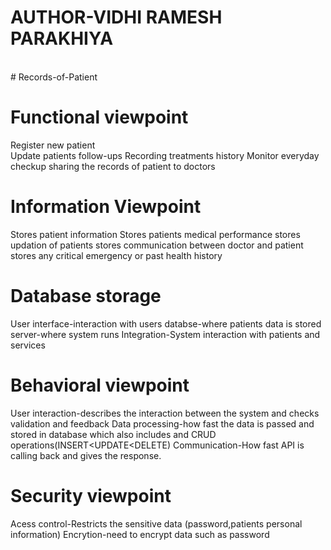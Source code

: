 
# AUTHOR-VIDHI RAMESH PARAKHIYA
<br>
# Records-of-Patient
<br>


# Functional viewpoint
Register new patient<br>
Update patients follow-ups 
Recording treatments history
Monitor everyday checkup
sharing the records of patient to doctors

# Information Viewpoint
Stores patient information
Stores patients medical performance
stores updation of patients
stores communication between doctor and patient
stores any critical emergency or past health history

# Database storage
User interface-interaction with users
databse-where patients data is stored
server-where system runs
Integration-System interaction with patients and services

# Behavioral viewpoint
User interaction-describes the interaction between the system and checks validation and feedback 
Data processing-how fast the data is passed and stored in database which also includes and CRUD operations(INSERT<UPDATE<DELETE)
Communication-How fast API is calling back and gives the response.

# Security viewpoint
Acess control-Restricts the sensitive data (password,patients personal information)
Encrytion-need to encrypt data such as password



